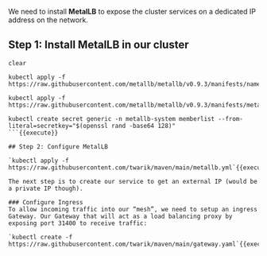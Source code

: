 We need to install **MetalLB** to expose the cluster services on a dedicated IP address on the network.
<!-- If you were using microk8s, you would just enable this add-on and provide the IP address pool in the enable command: `microk8s enable metallb:x.x.x.x-x.x.x.x` -->

<!-- For cloud users (EKS, GKE), Google Cloud or AWS would do it -->
## Step 1: Install MetalLB in our cluster
```
clear

kubectl apply -f https://raw.githubusercontent.com/metallb/metallb/v0.9.3/manifests/namespace.yaml

kubectl apply -f https://raw.githubusercontent.com/metallb/metallb/v0.9.3/manifests/metallb.yaml

kubectl create secret generic -n metallb-system memberlist --from-literal=secretkey="$(openssl rand -base64 128)"
```{{execute}}

## Step 2: Configure MetalLB

`kubectl apply -f https://raw.githubusercontent.com/twarik/maven/main/metallb.yml`{{execute}}

The next step is to create our service to get an external IP (would be a private IP though).

### Configure Ingress
To allow incoming traffic into our “mesh”, we need to setup an ingress Gateway. Our Gateway that will act as a load balancing proxy by exposing port 31400 to receive traffic:

`kubectl create -f https://raw.githubusercontent.com/twarik/maven/main/gateway.yaml`{{execute}}
